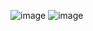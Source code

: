 ![image](https://github.com/user-attachments/assets/80307705-8eb6-4c7e-aa74-b06613c6d1f9)
![image](https://github.com/user-attachments/assets/1734762e-5356-4eec-8bfd-990c50273f61)

